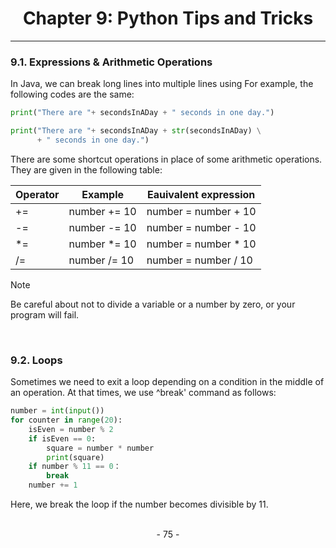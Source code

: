 # <center>Chapter 9: Python Tips and Tricks</center>
---

### 9.1. Expressions & Arithmetic Operations

In Java, we can break long lines into multiple lines using For example, the
following codes are the same:

```python
print("There are "+ secondsInADay + " seconds in one day.")
```


```python
print("There are "+ secondsInADay + str(secondsInADay) \
      + " seconds in one day.")
```

There are some shortcut operations in place of some arithmetic operations. They
are given in the following table:

Operator|Example|Eauivalent expression
-|-|-
+=|number += 10|number = number + 10
-=|number -= 10|number = number - 10
*=|number *= 10|number = number * 10
/=|number /= 10|number = number / 10

> [!NOTE]
> Be careful about not to divide a variable or a number by zero, or your program
will fail.

<br>

### 9.2. Loops

Sometimes we need to exit a loop depending on a condition in the middle of an
operation. At that times, we use ^break' command as follows:

```python
number = int(input())
for counter in range(20):
    isEven = number % 2
    if isEven == 0:
        square = number * number
        print(square)
    if number % 11 == 0：
        break
    number += 1
```

Here, we break the loop if the number becomes divisible by 11.

<br>

<center> - 75 - </center>
